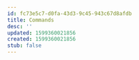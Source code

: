 ```yaml
---
id: fc73e5c7-d0fa-43d3-9c45-943c67d8afdb
title: Commands
desc: ''
updated: 1599360021856
created: 1599360021856
stub: false
---
```



